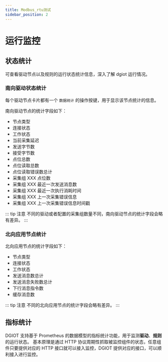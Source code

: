 ```yaml
---
title: Modbus_rtu测试
sidebar_position: 2
---
```


# 运行监控

## 状态统计

可查看驱动节点以及规则的运行状态统计信息，深入了解 dgiot 运行情况。

### 南向驱动状态统计

每个驱动节点卡片都有一个 `数据统计` 的操作按键，用于显示该节点统计的信息。

南向驱动节点的统计字段如下：
- 节点类型
- 连接状态
- 工作状态
- 当前采集延迟
- 发送字节数
- 接受字节数
- 点位总数
- 点位读取总数
- 点位读取错误数总计
- 采集组 XXX 点位数
- 采集组 XXX 最近一次发送消息数
- 采集组 XXX 最近一次执行消耗时间
- 采集组 XXX 上一次采集错误信息
- 采集组 XXX 上一次采集错误信息时间戳

::: tip 注意
不同的驱动或者配置的采集组数量不同，南向驱动节点的统计字段会略有差异。
:::

### 北向应用节点统计

北向应用节点的统计字段如下：
- 节点类型
- 连接状态
- 工作状态
- 发送消息数总计
- 发送消息失败数总计
- 下行消息指令数
- 缓存消息数


::: tip 注意
不同的北向应用节点的统计字段会略有差异。
:::


## 指标统计

DGIOT 支持基于 Prometheus 的数据模型的指标统计功能，用于监测**驱动**、**规则**的运行状态。
基本原理是通过 HTTP 协议周期性抓取被监控组件的状态，任意组件只要提供对应的 HTTP 接口就可以接入监控，DGIOT 提供对应的接口，可以顺利接入进行监控。
